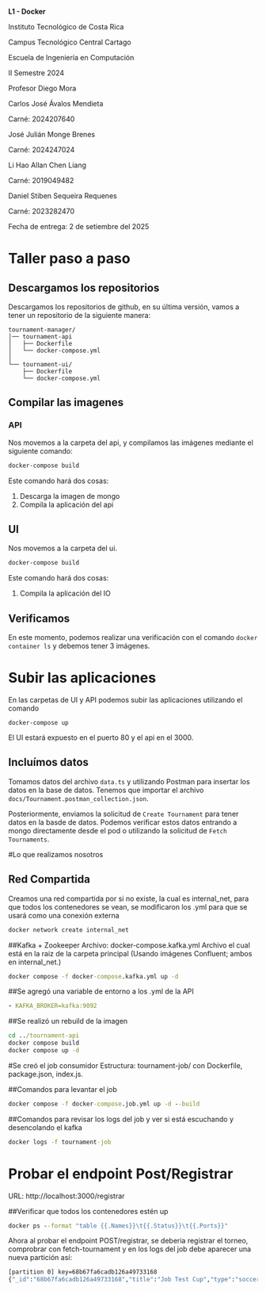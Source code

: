 **L1 - Docker**

Instituto Tecnológico de Costa Rica

Campus Tecnológico Central Cartago

Escuela de Ingeniería en Computación

II Semestre 2024

Profesor Diego Mora

Carlos José Ávalos Mendieta

Carné: 2024207640

José Julián Monge Brenes

Carné: 2024247024

Li Hao Allan Chen Liang

Carné: 2019049482

Daniel Stiben Sequeira Requenes

Carné: 2023282470

Fecha de entrega: 2 de setiembre del 2025


# Taller paso a paso
## Descargamos los repositorios
Descargamos los repositorios de github, en su última versión, vamos a tener un repositorio de la siguiente manera:
```
tournament-manager/
│── tournament-api
│   ├── Dockerfile
│   └── docker-compose.yml
│
└── tournament-ui/
    ├── Dockerfile
    └── docker-compose.yml

```

## Compilar las imagenes
### API
Nos movemos a la carpeta del api, y compilamos las imágenes mediante el siguiente comando:

```cmd
docker-compose build
```

Este comando hará dos cosas:
1. Descarga la imagen de mongo
2. Compila la aplicación del api

## UI
Nos movemos a la carpeta del ui.

```cmd
docker-compose build
```

Este comando hará dos cosas:
1. Compila la aplicación del IO

## Verificamos
En este momento, podemos realizar una verificación con el comando `docker container ls` y debemos tener 3 imágenes.

# Subir las aplicaciones
En las carpetas de UI y API podemos subir las aplicaciones utilizando el comando
```
docker-compose up
```

El UI estará expuesto en el puerto 80 y el api en el 3000.

## Incluímos datos
Tomamos datos del archivo `data.ts` y utilizando Postman para insertar los datos en la base de datos.  Tenemos que importar el archivo `docs/Tournament.postman_collection.json`.

Posteriormente, enviamos la solicitud de `Create Tournament` para tener datos en la basde de datos.
Podemos verificar estos datos entrando a mongo directamente desde el pod o utilizando la solicitud de `Fetch Tournaments`.

#Lo que realizamos nosotros

## Red Compartida
Creamos una red compartida por si no existe, la cual es internal_net, para que todos los contenedores se vean, se modificaron los .yml para que se usará como una conexión externa
```cmd
docker network create internal_net
```

##Kafka + Zookeeper
Archivo: docker-compose.kafka.yml
Archivo el cual está en la raiz de la carpeta principal
(Usando imágenes Confluent; ambos en internal_net.)

```cmd
docker compose -f docker-compose.kafka.yml up -d
```

##Se agregó una variable de entorno a los .yml de la API

```yaml
- KAFKA_BROKER=kafka:9092
```

##Se realizó un rebuild de la imagen
```cmd
cd ../tournament-api
docker compose build
docker compose up -d
```
#Se creó el job consumidor
Estructura: tournament-job/ con Dockerfile, package.json, index.js.

##Comandos para levantar el job
```cmd
docker compose -f docker-compose.job.yml up -d --build
```


##Comandos para revisar los logs del job y ver si está escuchando y desencolando el kafka
```cmd
docker logs -f tournament-job
```

# Probar el endpoint Post/Registrar
URL: http://localhost:3000/registrar

##Verificar que todos los contenedores estén up
```cmd
docker ps --format "table {{.Names}}\t{{.Status}}\t{{.Ports}}"
```

Ahora al probar el endpoint POST/registrar, se deberia registrar el torneo, comprobrar con fetch-tournament y en los logs del job debe aparecer una nueva partición así:
```cmd
[partition 0] key=68b67fa6cadb126a49733168
{"_id":"68b67fa6cadb126a49733168","title":"Job Test Cup","type":"soccer","roster":[{"id":1,"name":"Ana","weight":60,"age":22,"_id":"68b67fa6cadb126a49733169"},{"id":2,"name":"Luis","weight":75,"age":24,"_id":"68b67fa6cadb126a4973316a"}],"createdAt":"2025-09-02T05:24:54.793Z"}
```
